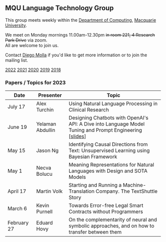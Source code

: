 
## MQU Language Technology Group


This group meets weekly within the
[Department of Computing](http://comp.mq.edu.au), [Macquarie University](https://www.mq.edu.au/).

We meet on Monday mornings 11.00am-12.30pm <s>in room 221, 4 Research Park Drive</s> via zoom.  
All are welcome to join us.

Contact [Diego Molla](http://web.science.mq.edu.au/~diego/) if you'd like to get more information or to join the mailing list. 

[2022](/2022/README.md) [2021](/2021/README.md) [2020](/2020/README.md) [2019](/2019/README.md) [2018](/2018/README.md)

### Papers / Topics for 2023

Date | Presenter | Topic
----- | --------- | -----
July 17 &nbsp;&nbsp; | Alex Turchin |  Using Natural Language Processing in Clinical Research
June 19 &nbsp;&nbsp; | Yelaman Abdullin |  Designing Chatbots with OpenAI's API: A Dive into Language Model Tuning and Prompt Engineering [[slides](https://computing-mq.github.io/ltg/presentations/2023-06-19-Designing_Chatbots_with_OpenAI_s_API__A_Dive_into_Large_Language_Model_and_Prompt_Engineering.pdf)]
May 15 &nbsp;&nbsp; | Jason Ng |  Identifying Causal Directions from Text: Unsupervised Learning using Bayesian Framework
May 1 &nbsp;&nbsp; | Necva Bolucu | Meaning Representations for Natural Languages with Design and SOTA Models
April 17 &nbsp;&nbsp; | Martin Volk | Starting and Running a Machine-Translation Company. The TextShuttle Story
March 6 &nbsp;&nbsp; | Kevin Purnell | Towards Error-free Legal Smart Contracts without Programmers
February 27 &nbsp;&nbsp; | Eduard Hovy | On the complementarity of neural and symbolic approaches, and on how to transfer between them
